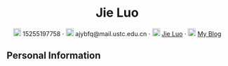  <div align="center">
     <h1>Jie Luo</h1>
     <div>
         <span>
             <img src="phone-solid.svg" width="18px">
             15255197758
         </span>
         ·
         <span>
             <img src="envelope-solid.svg" width="18px">
             ajybfq@mail.ustc.edu.cn
         </span>
         ·
         <span>
             <img src="github-brands.svg" width="18px">
             <a href="https://github.com/JieLuoybfq">Jie Luo</a>
         </span>
         ·
         <span>
             <img src="rss-solid.svg" width="18px">
             <a href="#">My Blog</a>
         </span>
     </div>
 </div>


 ## Personal Information
